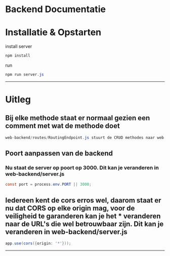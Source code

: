 Backend Documentatie
==============

# Installatie & Opstarten

install server
```cs
npm install
```

run
```cs
npm run server.js
```

------------------------

# Uitleg
## Bij elke methode staat er normaal gezien een comment met wat de methode doet
```cs
web-backend/routes/RoutingEndpoint.js stuurt de CRUD methodes naar web-backend/server.js 
```
## Poort aanpassen van de backend
### Nu staat de server op poort op 3000. Dit kan je veranderen in web-backend/server.js 
```cs
const port = process.env.PORT || 3000;
```
## Iedereen kent de cors erros wel, daarom staat er nu dat CORS op elke origin mag, voor de veiligheid te garanderen kan je het * veranderen naar de URL's die wel betrouwbaar zijn. Dit kan je veranderen in web-backend/server.js 
```cs
app.use(cors({origin: '*'}));
```

------------------------

